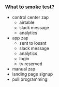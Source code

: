 ### What to smoke test?

- control center zap
  - airtable
  - slack message
  - analytics
- app zap
  - sent to losant
  - slack message
  - analytics
  - login
  - tv reserved
- manual zap
- landing page signup
- pull programming
